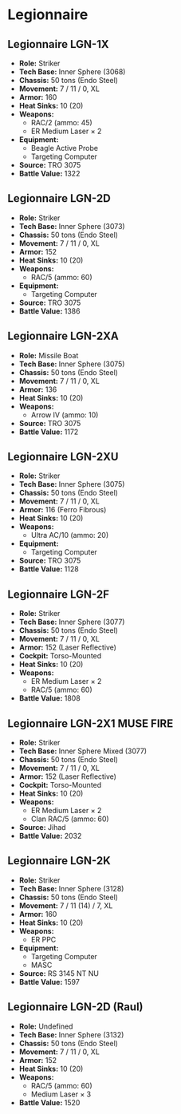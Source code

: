 # Legionnaire
## Legionnaire LGN-1X
- **Role:** Striker
- **Tech Base:** Inner Sphere (3068)
- **Chassis:** 50 tons (Endo Steel)
- **Movement:** 7 / 11 / 0, XL
- **Armor:** 160
- **Heat Sinks:** 10 (20)
- **Weapons:**
  - RAC/2 (ammo: 45)
  - ER Medium Laser × 2
- **Equipment:**
  - Beagle Active Probe
  - Targeting Computer
- **Source:** TRO 3075
- **Battle Value:** 1322

## Legionnaire LGN-2D
- **Role:** Striker
- **Tech Base:** Inner Sphere (3073)
- **Chassis:** 50 tons (Endo Steel)
- **Movement:** 7 / 11 / 0, XL
- **Armor:** 152
- **Heat Sinks:** 10 (20)
- **Weapons:**
  - RAC/5 (ammo: 60)
- **Equipment:**
  - Targeting Computer
- **Source:** TRO 3075
- **Battle Value:** 1386

## Legionnaire LGN-2XA
- **Role:** Missile Boat
- **Tech Base:** Inner Sphere (3075)
- **Chassis:** 50 tons (Endo Steel)
- **Movement:** 7 / 11 / 0, XL
- **Armor:** 136
- **Heat Sinks:** 10 (20)
- **Weapons:**
  - Arrow IV (ammo: 10)
- **Source:** TRO 3075
- **Battle Value:** 1172

## Legionnaire LGN-2XU
- **Role:** Striker
- **Tech Base:** Inner Sphere (3075)
- **Chassis:** 50 tons (Endo Steel)
- **Movement:** 7 / 11 / 0, XL
- **Armor:** 116 (Ferro Fibrous)
- **Heat Sinks:** 10 (20)
- **Weapons:**
  - Ultra AC/10 (ammo: 20)
- **Equipment:**
  - Targeting Computer
- **Source:** TRO 3075
- **Battle Value:** 1128

## Legionnaire LGN-2F
- **Role:** Striker
- **Tech Base:** Inner Sphere (3077)
- **Chassis:** 50 tons (Endo Steel)
- **Movement:** 7 / 11 / 0, XL
- **Armor:** 152 (Laser Reflective)
- **Cockpit:** Torso-Mounted
- **Heat Sinks:** 10 (20)
- **Weapons:**
  - ER Medium Laser × 2
  - RAC/5 (ammo: 60)
- **Battle Value:** 1808

## Legionnaire LGN-2X1 MUSE FIRE
- **Role:** Striker
- **Tech Base:** Inner Sphere Mixed (3077)
- **Chassis:** 50 tons (Endo Steel)
- **Movement:** 7 / 11 / 0, XL
- **Armor:** 152 (Laser Reflective)
- **Cockpit:** Torso-Mounted
- **Heat Sinks:** 10 (20)
- **Weapons:**
  - ER Medium Laser × 2
  - Clan RAC/5 (ammo: 60)
- **Source:** Jihad
- **Battle Value:** 2032

## Legionnaire LGN-2K
- **Role:** Striker
- **Tech Base:** Inner Sphere (3128)
- **Chassis:** 50 tons (Endo Steel)
- **Movement:** 7 / 11 (14) / 7, XL
- **Armor:** 160
- **Heat Sinks:** 10 (20)
- **Weapons:**
  - ER PPC
- **Equipment:**
  - Targeting Computer
  - MASC
- **Source:** RS 3145 NT NU
- **Battle Value:** 1597

## Legionnaire LGN-2D (Raul)
- **Role:** Undefined
- **Tech Base:** Inner Sphere (3132)
- **Chassis:** 50 tons (Endo Steel)
- **Movement:** 7 / 11 / 0, XL
- **Armor:** 152
- **Heat Sinks:** 10 (20)
- **Weapons:**
  - RAC/5 (ammo: 60)
  - Medium Laser × 3
- **Battle Value:** 1520

